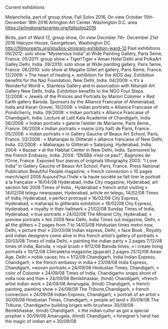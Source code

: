 
Current exhibitions

Melancholia, part of group show, Fall Solos 2016,
On view October 15th- December 18th 2016
Arlington Art Center. Washington D.C. area
https://arlingtonartscenter.org/fallsolos2016

Birds, part of Ward 12, group show,
On view Decmber 7th- December 21st 2016
Halcyon House, Georgetown, Washington DC
http://fillmorearts.org/studios-program-exhibition-ward-12
Past exhibitions
09/2012: solo show “Mysterious India” at Wide Painting Gallery, Paris 5eme, France.
05/2011: group show « Tiger!Tiger » Aman Hotel Delhi and PolkaArt Galley Delhi, India.
09/2010: solo show at Wide painting gallery, Paris 5eme, France.
06/2010: solo show at Magalie Gillet art gallery, Paris 6eme, France.
12/2009: « The heart of healing », exhibition for the AIDS day. Exhibition benefits for the Naz Foundation, New Delhi, India.
04/2009: « It’s a Wonderful World », Stainless Gallery and in association with Nitanjeli Art Gallery New Delhi, India. Exhibition benefits to the NGO Four Steps.
12/2008: « Jewels of the Princes and Portraits by Marion Colomer » Red Earth gallery Baroda. Sponsors by the Alliance Francaise of Ahmenabad, India and Karan Grover.
10/2008: « Indian portraits » Alliance Francaise of Pondicherry, India.
09/2008: « Indian portraits » Alliance Francaise of Chandigarh, India. Lecture at Lalit Kala Academie of Chandigarh, India
06/2008: « Indian portraits » galerie l’atelier de Marianne, Paris 6eme., France.
06/2008 « Indian portraits » mairie (city hall) de Paris, France.
05/2008: « Indian portraits » in Gallery Gauche of Beaux Art School, Paris, France.
03/2008 : « Maharajas to Glitterati » alliance francaise of New Delhi, India.
02/2008 : « Maharajas to Glitterati » Salarjung, Hyderabad, India.
2004: « Bazaar » at the Habitat Center in New Delhi, India. Sponsored by the French Embassy, India.
2004: “ENSBA n’est ce pas?”, Bagnoles de l’Orne, France. Exposed four pieces of originals lithography
2003: “I Love India” in Gallery Gauche of Beaux Art School, Paris, France.
Press
National Publication
Beautiful People magazine, « french connection » 10 pages march/april 2008
Aujourd’hui l’Inde « la haute société se fait tirer le portrait à la française » 16/04/08
Hyderabad, India
City magazine, Hyderabad, art section feb 2008
Times of India , Hyderabad « french artist visiting » 14/02/08
telegu newspaper, Hyderabad, article en telegu, 14/02/08
Times of India, Hyderabad, « perfect protrayal » 16/02/08
City Express, Hyderabad, « maharaja to glitteratis exhibition » 18/02/08
City Express, Hyderabad, « royalty in their hallmark » 21/02/08
Sunday Times of India, Hyderabad, « true portraits » 24/02/08
The Minaret City, Hyderabad, « preview portraits » feb 2008
New Delhi, India
Times out magazine, Delhi, « all the glitters » 2 pages from 7 to 14/03/08
Hindustan times metro now, Delhi, « picture this! » 20/03/08
Indian express, Delhi, « face Book , Royalty and indian designers come alive in this french artist’s gallery of portraits » 20/03/08
Times of india Delhi, « painting the indian party » 2 pages 7/12/08
times of india, Baroda, « royal brush » 9/12/08
Baroda times, « i create living portraits » 10/12/08
Chitralekha magazine,(gujarati) 2 pages 25/12/08
Asian Age, Delhi « noble cause, hiv » 1/12/09
Chandigarh, India
Indian Express, Chandigarh, « the french embassy in india » 23/09/08
India Express, Chandigarh, «woven portraits » 24/09/08
Hindustan Times, Chandigarh, « color of Colomer » 24/09/08
Times of India, Chandigarh« snaps shoot of india now and then » 24/09/08
Benikbhaskar, (hindi) Chandigarh,  »french artist indian work » 24/09/08
Amarugala, (hindi) Chandigarh, « french painting, painting show » 24/09/08
The Tribune,Chandigarh, « french connection » 24/09/08
Indian Express, Chandigarh, « portrait of an artist » 30/09/08
Hindustan Times, Chandigarh, « people art land » 30/09/08
The Tribune, Chandigarh« building briges with brushes» 30/09/08
Benikbhaskar, (hindi) Chandigarh , « the indian cultur as got a special prophet » 30/09/08
Amarugala, (hindi) Chandigarh, « foreigner’s hand has the magic of indian art » 30/09/08
